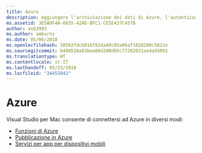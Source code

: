 ```yaml
---
title: Azure
description: Aggiungere l'archiviazione dei dati di Azure, l'autenticazione e le notifiche push alle app per dispositivi mobili da Visual Studio per Mac
ms.assetid: 3E5ADF4A-6655-42AD-BFC1-CE5E437C457B
author: asb3993
ms.author: amburns
ms.date: 05/06/2018
ms.openlocfilehash: 58562fdcb01bf82da49c05a06af1028200c5822e
ms.sourcegitcommit: b400528a83bea06d208d95c77282631ae4a93091
ms.translationtype: HT
ms.contentlocale: it-IT
ms.lasthandoff: 05/23/2018
ms.locfileid: "34453842"
---
```

# <a name="azure"></a>Azure

Visual Studio per Mac consente di connettersi ad Azure in diversi modi:

- [Funzioni di Azure](azure-functions.md)
- [Pubblicazione in Azure](https://blog.xamarin.com/publish-azure-visual-studio-mac/)
- [Servizi per app per dispositivi mobili](connected-services.md)
